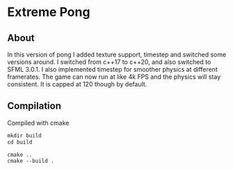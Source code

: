 # Extreme Pong

## About
In this version of pong I added texture support, timestep and switched some versions around. 
I switched from c++17 to c++20, and also switched to SFML 3.0.1. 
I also implemented timestep for smoother physics at different framerates. The game can now run at like 4k FPS
and the physics will stay consistent. It is capped at 120 though by default. 

## Compilation
Compiled with cmake

``` ps
mkdir build
cd build

cmake ..
cmake --build .
```
